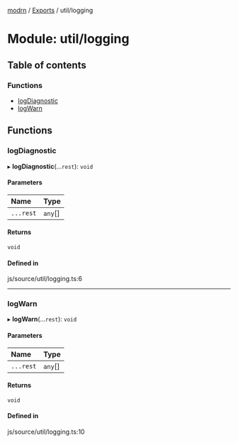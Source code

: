 [modrn](../README.md) / [Exports](../modules.md) / util/logging

# Module: util/logging

## Table of contents

### Functions

- [logDiagnostic](util_logging.md#logdiagnostic)
- [logWarn](util_logging.md#logwarn)

## Functions

### logDiagnostic

▸ **logDiagnostic**(...`rest`): `void`

#### Parameters

| Name | Type |
| :------ | :------ |
| `...rest` | `any`[] |

#### Returns

`void`

#### Defined in

js/source/util/logging.ts:6

___

### logWarn

▸ **logWarn**(...`rest`): `void`

#### Parameters

| Name | Type |
| :------ | :------ |
| `...rest` | `any`[] |

#### Returns

`void`

#### Defined in

js/source/util/logging.ts:10
